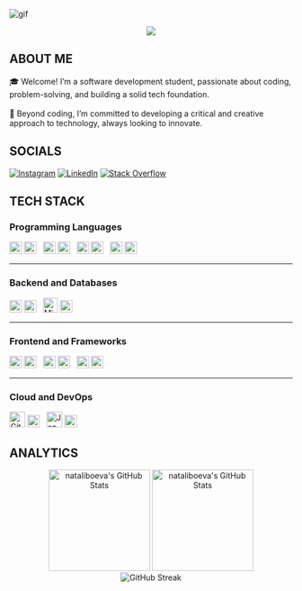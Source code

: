 ![gif](https://github.com/user-attachments/assets/10ad3ecf-e298-46cd-ab9c-f613be590f88)

<p align="center">
     <img src="https://readme-typing-svg.herokuapp.com?font=&center=true&width=380&height=45&lines=Nice+to+meet+you!" />


## ABOUT ME &nbsp;<img src="https://komarev.com/ghpvc/?username=nataliboeva&color=371D51&style=flat-square&label=Profile%20views&labelColor=FFFFFF" alt="" align="center"/></h2>🎓  Welcome! I’m a software development student, passionate about coding, problem-solving, and building a solid tech foundation.<br><br>🎯  Beyond coding, I’m committed to developing a critical and creative approach to technology, always looking to innovate.

## SOCIALS
[![Instagram](https://img.shields.io/badge/Instagram-%23E4405F.svg?logo=Instagram&logoColor=white)](https://instagram.com/nataliboevaa) [![LinkedIn](https://img.shields.io/badge/LinkedIn-%230077B5.svg?logo=linkedin&logoColor=white)](https://linkedin.com/in/natali-boeva-8b0a762b8) [![Stack Overflow](https://img.shields.io/badge/-Stackoverflow-FE7A16?logo=stack-overflow&logoColor=white)](https://stackoverflow.com/users/28110766) 

## TECH STACK

### Programming Languages
<p>
  <img src="https://cdn.jsdelivr.net/gh/devicons/devicon/icons/csharp/csharp-original.svg" height="22" alt="C#" />
  <img src="https://img.shields.io/badge/C%23-7930B3?" height="22" />
  &nbsp;
  <img src="https://cdn.jsdelivr.net/gh/devicons/devicon/icons/java/java-original.svg" height="22" alt="Java" />
  <img src="https://img.shields.io/badge/Java-E76F00?" height="22" />
  &nbsp;
  <img src="https://cdn.jsdelivr.net/gh/devicons/devicon/icons/cplusplus/cplusplus-original.svg" height="22" alt="C++" />
  <img src="https://img.shields.io/badge/C++-00599C?" height="22" />
  &nbsp;
  <img src="https://cdn.jsdelivr.net/gh/devicons/devicon/icons/javascript/javascript-original.svg" height="22" alt="JavaScript" />
  <img src="https://img.shields.io/badge/JavaScript-F7DF1E?" height="22" />
</p>

---

### Backend and Databases
<p>
  <img src="https://cdn.jsdelivr.net/gh/devicons/devicon/icons/dotnetcore/dotnetcore-original.svg" height="22" alt=".NET" />
  <img src="https://img.shields.io/badge/.NET-512DA8?" height="22" />
  &nbsp;
  <img src="https://cdn.jsdelivr.net/gh/devicons/devicon/icons/microsoftsqlserver/microsoftsqlserver-plain.svg" height="26" alt="Microsoft SQL Server" />
  <img src="https://img.shields.io/badge/Microsoft%20SQL%20Server-CC2927?" height="22" />
</p>

---

### Frontend and Frameworks
<p>
  <img src="https://cdn.jsdelivr.net/gh/devicons/devicon/icons/html5/html5-original.svg" height="22" alt="HTML5" />
  <img src="https://img.shields.io/badge/HTML5-E34F26?" height="22" />
  &nbsp;
  <img src="https://cdn.jsdelivr.net/gh/devicons/devicon/icons/css3/css3-original.svg" height="22" alt="CSS3" />
  <img src="https://img.shields.io/badge/CSS3-1572B6?" height="22" />
  &nbsp;
  <img src="https://cdn.jsdelivr.net/gh/devicons/devicon/icons/bootstrap/bootstrap-original.svg" height="22" alt="Bootstrap" />
  <img src="https://img.shields.io/badge/Bootstrap-7952B3?" height="22" />
</p>

---

### Cloud and DevOps
<p>
  <img src="https://cdn.jsdelivr.net/gh/devicons/devicon/icons/githubactions/githubactions-original.svg" height="28" alt="GitHub Actions" />
  <img src="https://img.shields.io/badge/GitHub%20Actions-2088FF?" height="22" />
  &nbsp;
  <img src="https://cdn.jsdelivr.net/gh/devicons/devicon/icons/jenkins/jenkins-original.svg" height="28" alt="Jenkins" />
  <img src="https://img.shields.io/badge/Jenkins-D24939?" height="22" />
</p>

## ANALYTICS
<div align="center">
<img  alt="nataliboeva's GitHub Stats" height="180em" src="https://awesome-github-stats.azurewebsites.net/user-stats/nataliboeva?cardType=level&theme=jolly&showIcons=false&preferLogin=false&Background=371D51&Border=371D51"/>  
<img height="180em" src="https://github-readme-stats.vercel.app/api/top-langs/?username=nataliboeva&theme=jolly&show_icons=true&hide_border=true&layout=compact&hide_title=falsee&bg_color=371d51" alt="nataliboeva's GitHub Stats" />
</div>
<div align="center">
<img src="https://github-readme-streak-stats.herokuapp.com?user=nataliboeva&theme=jolly&hide_border=true&border_radius=12&short_numbers=true&card_width=180&card_height=180&background=371D51&fire=FF64DA&ring=FF64DA&currStreakNum=FF64DA&currStreakLabel=FF64DA&hide_total_contributions=true&hide_longest_streak=true" alt="GitHub Streak"/>
</div>


